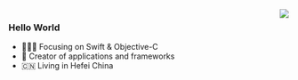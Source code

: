 <img align="right" src="https://github-readme-stats.vercel.app/api?username=JivanHuang&show_icons=true&text_color=718096&bg_color=00000000&hide_title=true&hide_border=true" />

### Hello World 

- 👨🏻‍💻 Focusing on Swift & Objective-C
- 📱 Creator of applications and frameworks
- 🇨🇳 Living in Hefei China
